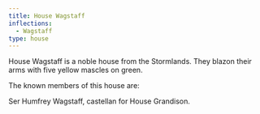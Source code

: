 ```yaml
---
title: House Wagstaff
inflections:
  - Wagstaff
type: house
---
```


 House Wagstaff is a noble house from the Stormlands. They blazon their arms with five yellow mascles on green.

The known members of this house are:

Ser Humfrey Wagstaff, castellan for House Grandison.


